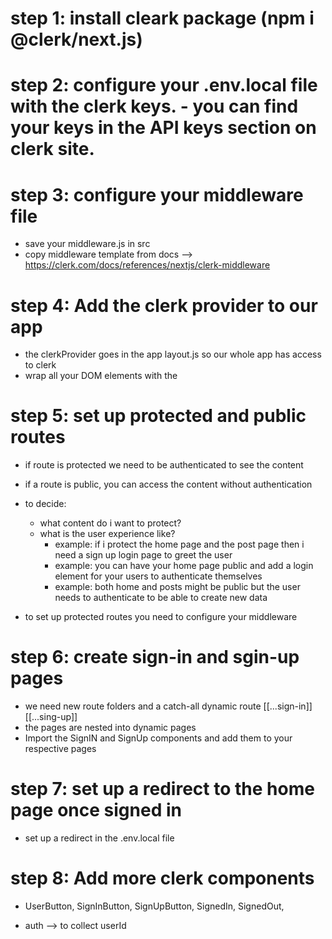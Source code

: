 # step 1: install cleark package (npm i @clerk/next.js)

# step 2: configure your .env.local file with the clerk keys. - you can find your keys in the API keys section on clerk site.

# step 3: configure your middleware file

- save your middleware.js in src
- copy middleware template from docs --> https://clerk.com/docs/references/nextjs/clerk-middleware

# step 4: Add the clerk provider to our app

- the clerkProvider goes in the app layout.js so our whole app has access to clerk
- wrap all your DOM elements with the <Clerkprovider>

# step 5: set up protected and public routes

- if route is protected we need to be authenticated to see the content
- if a route is public, you can access the content without authentication
- to decide:

  - what content do i want to protect?
  - what is the user experience like?
    - example: if i protect the home page and the post page then i need a sign up login page to greet the user
    - example: you can have your home page public and add a login element for your users to authenticate themselves
    - example: both home and posts might be public but the user needs to authenticate to be able to create new data

- to set up protected routes you need to configure your middleware

# step 6: create sign-in and sgin-up pages

- we need new route folders and a catch-all dynamic route [[...sign-in]] [[...sing-up]]
- the pages are nested into dynamic pages
- Import the SignIN and SignUp components and add them to your respective pages

# step 7: set up a redirect to the home page once signed in

- set up a redirect in the .env.local file

# step 8: Add more clerk components

- UserButton,
  SignInButton,
  SignUpButton,
  SignedIn,
  SignedOut,

- auth --> to collect userId
